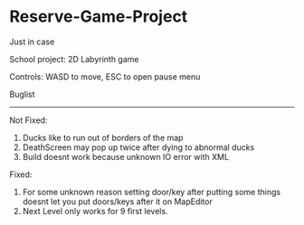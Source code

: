 # Reserve-Game-Project
Just in case

School project: 2D Labyrinth game

Controls: WASD to move, ESC to open pause menu

Buglist
_________________________

Not Fixed:

1. Ducks like to run out of borders of the map
2. DeathScreen may pop up twice after dying to abnormal ducks
3. Build doesnt work because unknown IO error with XML

Fixed:

1. For some unknown reason setting door/key after putting some things doesnt let you put doors/keys after it on MapEditor
2. Next Level only works for 9 first levels.